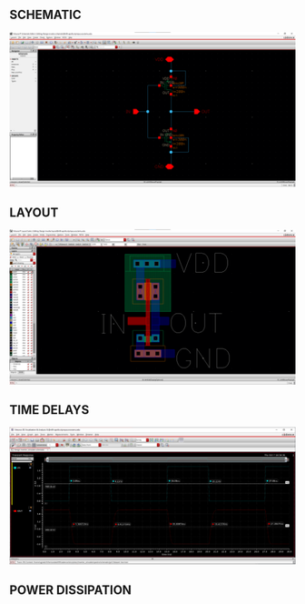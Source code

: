 ## SCHEMATIC
![DataPath](inverter_schem.png)

## LAYOUT
![DataPath](inverter_layout.png)

## TIME DELAYS
![DataPath](inverter_delay.png)

## POWER DISSIPATION
